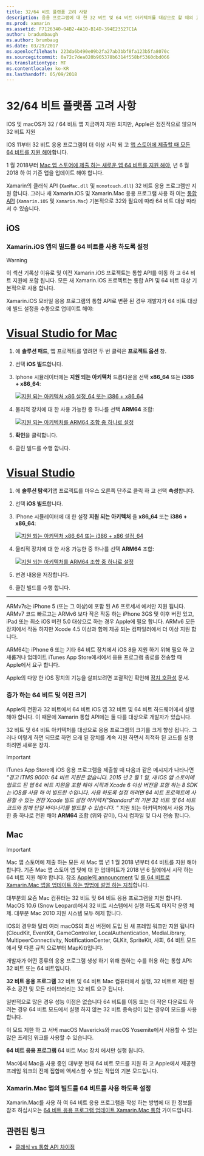 ```yaml
---
title: 32/64 비트 플랫폼 고려 사항
description: 응용 프로그램에 대 한 32 비트 및 64 비트 아키텍처를 대상으로 할 때의 고려 사항
ms.prod: xamarin
ms.assetid: F7126340-04B2-4A10-B14D-394E23527C1A
author: bradumbaugh
ms.author: brumbaug
ms.date: 03/29/2017
ms.openlocfilehash: 223da6b490e09b2fa27ab3bbf8fa123b5fa8070c
ms.sourcegitcommit: 0a72c7dea020b965378b6314f558bf5360dbd066
ms.translationtype: MT
ms.contentlocale: ko-KR
ms.lasthandoff: 05/09/2018
---
```

# <a name="3264-bit-platform-considerations"></a>32/64 비트 플랫폼 고려 사항

IOS 및 macOS가 32 / 64 비트 앱 지금까지 지원 되지만, Apple은 점진적으로 않으며 32 비트 지원

IOS 11부터 32 비트 응용 프로그램이 더 이상 시작 되 고 [앱 스토어에 제출할 때 모든 64 비트를 지원 해야](https://developer.apple.com/news/?id=06282017b)합니다.

1 월 2018부터 [Mac 앱 스토어에 제출 하는 새로운 앱 64 비트를 지원 해야](https://developer.apple.com/news/?id=06282017a), 년 6 월 2018 하 여 기존 앱을 업데이트 해야 합니다.

Xamarin의 클래식 API (`XamMac.dll` 및 `monotouch.dll`) 32 비트 응용 프로그램만 지원 합니다. 그러나 새 Xamarin.iOS 및 Xamarin.Mac 응용 프로그램 사용 하 여는 [통합 API](~/cross-platform/macios/unified/index.md) (`Xamarin.iOS` 및 `Xamarin.Mac`) 기본적으로 32와 필요에 따라 64 비트 대상 따라서 수 있습니다.

## <a name="ios"></a>iOS

<a name="enable-64" />

### <a name="enabling-64-bit-builds-of-xamarinios-apps"></a>Xamarin.iOS 앱의 빌드를 64 비트를 사용 하도록 설정

> [!WARNING]
> 이 섹션 기록상 이유로 및 이전 Xamarin.iOS 프로젝트는 통합 API를 이동 하 고 64 비트 지원에 포함 됩니다. 모든 새 Xamarin.iOS 프로젝트는 통합 API 및 64 비트 대상 기본적으로 사용 합니다.

Xamarin.iOS 모바일 응용 프로그램의 통합 API로 변환 된 경우 개발자가 64 비트 대상에 빌드 설정을 수동으로 업데이트 해야:

# <a name="visual-studio-for-mactabvsmac"></a>[Visual Studio for Mac](#tab/vsmac)

1. 에 **솔루션 패드**, 앱 프로젝트를 열려면 두 번 클릭은 **프로젝트 옵션** 창.
2. 선택 **iOS 빌드**합니다.
3. Iphone 시뮬레이터에는 **지원 되는 아키텍처** 드롭다운을 선택 **x86\_64** 또는 **i386 + x86\_64**:

   [![지원 되는 아키텍처 x86 설정\_64 또는 i386 + x86\_64](Images/Image01.png "Setting Supported architectures to x86\_64 or i386 + x86\_64")](Images/Image01-large.png#lightbox) 

4. 물리적 장치에 대 한 사용 가능한 중 하나를 선택 **ARM64** 조합:

   [![지원 되는 아키텍처를 ARM64 조합 중 하나로 설정](Images/Image02.png "설정은 지원 아키텍처 ARM64 조합 중 하나를")](Images/Image02-large.png#lightbox)

5. **확인**을 클릭합니다.
6. 클린 빌드를 수행 합니다.

# <a name="visual-studiotabvswin"></a>[Visual Studio](#tab/vswin)

1. 에 **솔루션 탐색기**앱 프로젝트를 마우스 오른쪽 단추로 클릭 하 고 선택 **속성**합니다.
2. 선택 **iOS 빌드**합니다.
3. IPhone 시뮬레이터에 대 한 설정 **지원 되는 아키텍처** 을 **x86\_64** 또는 **i386 + x86\_64**: 

   [![지원 되는 아키텍처 x86_64 또는 i386 + x86 설정\_64](Images/VS02.png "Setting Supported architectures to x86_64 or i386 + x86\_64")](Images/VS02-large.png#lightbox)

4. 물리적 장치에 대 한 사용 가능한 중 하나를 선택 **ARM64** 조합:
    
   [![지원 되는 아키텍처를 ARM64 조합 중 하나로 설정](Images/VS01.png "설정은 지원 아키텍처 ARM64 조합 중 하나를")](Images/VS01-large.png#lightbox)

5. 변경 내용을 저장합니다.
6. 클린 빌드를 수행 합니다.

-----

ARMv7s는 iPhone 5 (또는 그 이상)에 포함 된 A6 프로세서 에서만 지원 됩니다. ARMv7 코드 빠르고는 ARMv6 보다 작은 작동 하는 iPhone 3GS 및 이후 버전 있고, iPad 또는 최소 iOS 버전 5.0 대상으로 하는 경우 Apple에 필요 합니다. ARMv6 모든 장치에서 작동 하지만 Xcode 4.5 이상과 함께 제공 되는 컴파일러에서 더 이상 지원 합니다. 

ARM64는 iPhone 6 또는 기타 64 비트 장치에서 iOS 8을 지원 하기 위해 필요 하 고 새롭거나 업데이트 iTunes App Store에서에서 응용 프로그램 종료를 전송할 때 Apple에서 요구 합니다.

Apple의 다양 한 iOS 장치의 기능을 살펴보려면 포괄적인 확인해 [장치 호환성](https://developer.apple.com/library/content/documentation/DeviceInformation/Reference/iOSDeviceCompatibility/DeviceCompatibilityMatrix/DeviceCompatibilityMatrix.html) 문서.

### <a name="64-bit-and-binary-size-increases"></a>증가 하는 64 비트 및 이진 크기

Apple의 전환과 32 비트에서 64 비트 iOS 앱 32 비트 및 64 비트 하드웨어에서 실행 해야 합니다. 이 때문에 Xamarin 통합 API에는 둘 다를 대상으로 개발자가 있습니다.

32 비트 및 64 비트 아키텍처를 대상으로 응용 프로그램의 크기를 크게 향상 됩니다. 그러나 이렇게 하면 되므로 하면 오래 된 장치를 계속 지원 하면서 최적화 된 코드를 실행 하려면 새로운 장치.

> [!IMPORTANT]
> ITunes App Store에 iOS 응용 프로그램을 제출할 때 다음과 같은 메시지가 나타나면 _"경고 ITMS 9000: 64 비트 지원은 없습니다. 2015 년 2 월 1 일, 새 iOS 앱 스토어에 업로드 된 앱 64 비트 지원을 포함 해야 시작과 Xcode 6 이상 버전을 포함 하는 8 SDK는 iOS를 사용 하 여 빌드한 수입니다. 사용 하도록 설정 하려면 64 비트 프로젝트에 사용할 수 있는 권장 Xcode 빌드 설정 아키텍처"Standard"의 기본 32 비트 및 64 비트 코드와 함께 단일 바이너리를 빌드할 수 있습니다. "_ 지원 되는 아키텍처에서 사용 가능한 중 하나로 전환 해야 **ARM64** 조합 (위와 같이), 다시 컴파일 및 다시 전송 합니다.

## <a name="mac"></a>Mac

> [!IMPORTANT]
> Mac 앱 스토어에 제출 하는 모든 새 Mac 앱 년 1 월 2018 년부터 64 비트를 지원 해야 합니다. 기존 Mac 앱 스토어 앱 및에 대 한 업데이트가 2018 년 6 월에에서 시작 하는 64 비트 지원 해야 합니다. 참조 [Apple의 announcment](https://developer.apple.com/news/?id=06282017a) 및 [를 64 비트로 Xamarin.Mac 앱을 업데이트 하는 방법에 설명 하는 지침](~/cross-platform/macios/32-and-64/mac-64-bit.md)합니다.

대부분의 요즘 Mac 컴퓨터는 32 비트 및 64 비트 응용 프로그램을 지원 합니다.   MacOS 10.6 (Snow Leopard)에서 32 비트 시스템에서 실행 하도록 마지막 운영 체제.   대부분 Mac 2010 지원 시스템 모두 해제 합니다.

IOS의 경우와 달리 여러 macOS의 최신 버전에 도입 된 새 프레임 워크만 지원 됩니다 (CloudKit, EventKit, GameController, LocalAuthentication, MediaLibrary, MultipeerConnectivity, NotificationCenter, GLKit, SpriteKit, 사회, 64 비트 모드에서 및 다른 규칙 으로부터 MapKit)입니다.

개발자가 어떤 종류의 응용 프로그램 생성 하기 위해 원하는 수를 허용 하는 통합 API: 32 비트 또는 64 비트입니다.

**32 비트 응용 프로그램** 32 비트 및 64 비트 Mac 컴퓨터에서 실행, 32 비트로 제한 된 주소 공간 및 모든 라이브러리는 32 비트 요구 됩니다.

일반적으로 많은 경우 성능 이점은 없습니다 64 비트를 이동 또는 더 작은 다운로드 하려는 경우 64 비트 모드에서 실행 하지 않는 32 비트 종속성이 있는 경우이 모드를 사용 합니다.

이 모드 제한 하 고 서버 macOS Mavericks와 macOS Yosemite에서 사용할 수 있는 많은 프레임 워크를 사용할 수 있습니다.

**64 비트 응용 프로그램** 64 비트 Mac 장치 에서만 실행 됩니다.

Mac에서 Mac을 사용 중인 대부분 현재 64 비트 모드를 지원 하 고 Apple에서 제공한 프레임 워크의 전체 집합에 액세스할 수 있는 작업의 기본 모드입니다.

### <a name="enabling-64-bit-builds-of-xamarinmac-apps"></a>Xamarin.Mac 앱의 빌드를 64 비트를 사용 하도록 설정

Xamarin.Mac를 사용 하 여 64 비트 응용 프로그램을 작성 하는 방법에 대 한 정보를 참조 하십시오는 [64 비트 응용 프로그램 업데이트 Xamarin.Mac 통합](~/cross-platform/macios/32-and-64/mac-64-bit.md) 가이드입니다.

## <a name="related-links"></a>관련된 링크

- [클래식 vs 통합 API 차이점](https://developer.xamarin.com/releases/ios/api_changes/classic-vs-unified-8.6.0/)
